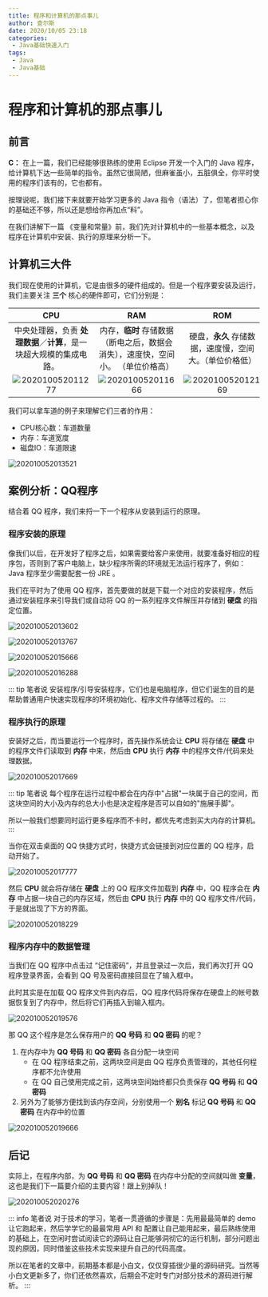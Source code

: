 ```yaml
---
title: 程序和计算机的那点事儿
author: 查尔斯
date: 2020/10/05 23:18
categories:
 - Java基础快速入门
tags:
 - Java
 - Java基础
---
```


# 程序和计算机的那点事儿

## 前言

**C：** 在上一篇，我们已经能够很熟练的使用 Eclipse 开发一个入门的 Java 程序，给计算机下达一些简单的指令。虽然它很简陋，但麻雀虽小，五脏俱全，你平时使用的程序们该有的，它也都有。

按理说呢，我们接下来就要开始学习更多的 Java 指令（语法）了，但笔者担心你的基础还不够，所以还是想给你再加点“料”。

在我们讲解下一篇 《变量和常量》前，我们先对计算机中的一些基本概念，以及程序在计算机中安装、执行的原理来分析一下。

<!-- more -->

## 计算机三大件

我们现在使用的计算机，它是由很多的硬件组成的。但是一个程序要安装及运行，我们主要关注 **三个** 核心的硬件即可，它们分别是：

|                             CPU                              |                             RAM                              |                             ROM                              |
| :----------------------------------------------------------: | :----------------------------------------------------------: | :----------------------------------------------------------: |
| 中央处理器，负责 **处理数据**／**计算**，是一块超大规模的集成电路。 | 内存，**临时** 存储数据（断电之后，数据会消失），速度快，空间小。  （单位价格高） |   硬盘，**永久** 存储数据，速度慢，空间大。（单位价格低）    |
| ![202010052011277](../../../public/img/2020/10/05/202010052011277.jpeg) | ![202010052011666](../../../public/img/2020/10/05/202010052011666.png) | ![202010052012169](../../../public/img/2020/10/05/202010052012169.jpeg) |

我们可以拿车道的例子来理解它们三者的作用：

- CPU核心数：车道数量   
- 内存：车道宽度     
- 磁盘IO：车道限速

![202010052013521](../../../public/img/2020/10/05/202010052013521.png)

## 案例分析：QQ程序

结合着 QQ 程序，我们来捋一下一个程序从安装到运行的原理。

### 程序安装的原理

像我们以后，在开发好了程序之后，如果需要给客户来使用，就要准备好相应的程序包，否则到了客户电脑上，缺少程序所需的环境就无法运行程序了，例如：Java 程序至少需要配套一份 JRE 。

我们在平时为了使用 QQ 程序，首先要做的就是下载一个对应的安装程序，然后通过安装程序来引导我们或自动将 QQ 的一系列程序文件解压并存储到 **硬盘** 的指定位置。

![202010052013602](../../../public/img/2020/10/05/202010052013602.png)

![202010052013767](../../../public/img/2020/10/05/202010052013767.png)

![202010052015666](../../../public/img/2020/10/05/202010052015666.png)

![202010052016288](../../../public/img/2020/10/05/202010052016288.png)

::: tip 笔者说
安装程序/引导安装程序，它们也是电脑程序，但它们诞生的目的是帮助普通用户快速实现程序的环境初始化、程序文件存储等过程的。
:::

### 程序执行的原理

安装好之后，而当要运行一个程序时，首先操作系统会让 **CPU** 将存储在 **硬盘** 中的程序文件们读取到 **内存** 中来，然后由 **CPU** 执行 **内存** 中的程序文件/代码来处理数据。

![202010052017669](../../../public/img/2020/10/05/202010052017669.png)

::: tip 笔者说
每个程序在运行过程中都会在内存中"占据"一块属于自己的空间，而这块空间的大小及内存的总大小也是决定程序是否可以自如的"施展手脚"。  

所以一般我们想要同时运行更多程序而不卡时，都优先考虑到买大内存的计算机。
:::

当你在双击桌面的 QQ 快捷方式时，快捷方式会链接到对应位置的 QQ 程序，启动开始了。

![202010052017777](../../../public/img/2020/10/05/202010052017777.png)

然后 **CPU** 就会将存储在 **硬盘** 上的 QQ 程序文件加载到 **内存** 中，QQ 程序会在 **内存** 中占据一块自己的内存区域，然后由 **CPU** 执行 **内存** 中的 QQ 程序文件/代码，于是就出现了下方的界面。

![202010052018229](../../../public/img/2020/10/05/202010052018229.png)

### 程序内存中的数据管理

当我们在 QQ 程序中点击过 “记住密码”，并且登录过一次后，我们再次打开 QQ 程序登录界面，会看到 QQ 号及密码直接回显在了输入框中。

此时其实是在加载 QQ 程序文件到内存后，QQ 程序代码将保存在硬盘上的帐号数据恢复到了内存中，然后将它们再插入到输入框内。

![202010052019576](../../../public/img/2020/10/05/202010052019576.png)

那 QQ 这个程序是怎么保存用户的 **QQ 号码** 和 **QQ 密码** 的呢？

1. 在内存中为 **QQ 号码** 和 **QQ 密码** 各自分配一块空间
   * 在 QQ 程序结束之前，这两块空间是由 QQ 程序负责管理的，其他任何程序都不允许使用
   * 在 QQ 自己使用完成之前，这两块空间始终都只负责保存 **QQ 号码** 和 **QQ 密码**
2. 另外为了能够方便找到该内存空间，分别使用一个 **别名** 标记 **QQ 号码** 和 **QQ 密码** 在内存中的位置

![202010052019666](../../../public/img/2020/10/05/202010052019666.png)

## 后记

实际上，在程序内部，为 **QQ 号码** 和 **QQ 密码** 在内存中分配的空间就叫做 **变量**，这也是我们下一篇要介绍的主要内容！跟上别掉队！

![202010052020276](../../../public/img/2020/10/05/202010052020276.jpeg)

::: info 笔者说
对于技术的学习，笔者一贯遵循的步骤是：先用最最简单的 demo 让它跑起来，然后学学它的最最常用 API 和 配置让自己能用起来，最后熟练使用的基础上，在空闲时尝试阅读它的源码让自己能够洞彻它的运行机制，部分问题出现的原因，同时借鉴这些技术实现来提升自己的代码高度。

所以在笔者的文章中，前期基本都是小白文，仅仅穿插很少量的源码研究。当然等小白文更新多了，你们还依然喜欢，后期会不定时专门对部分技术的源码进行解析。
:::